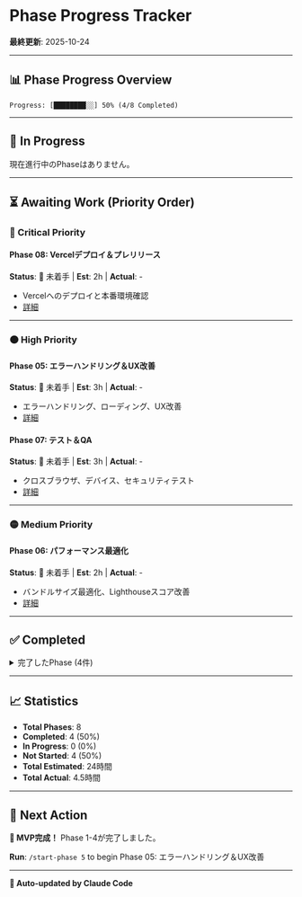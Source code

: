 # Phase Progress Tracker

**最終更新**: 2025-10-24

---

## 📊 Phase Progress Overview

```
Progress: [████████░░] 50% (4/8 Completed)
```

---

## 🔄 In Progress

現在進行中のPhaseはありません。

---

## ⏳ Awaiting Work (Priority Order)

### 🔴 Critical Priority




#### Phase 08: Vercelデプロイ＆プレリリース
**Status**: 🔴 未着手 | **Est**: 2h | **Actual**: -
- Vercelへのデプロイと本番環境確認
- [詳細](./phase-08-deployment.md)

---

### 🟠 High Priority


#### Phase 05: エラーハンドリング＆UX改善
**Status**: 🔴 未着手 | **Est**: 3h | **Actual**: -
- エラーハンドリング、ローディング、UX改善
- [詳細](./phase-05-error-handling-ux.md)

#### Phase 07: テスト＆QA
**Status**: 🔴 未着手 | **Est**: 3h | **Actual**: -
- クロスブラウザ、デバイス、セキュリティテスト
- [詳細](./phase-07-testing-qa.md)

---

### 🟡 Medium Priority

#### Phase 06: パフォーマンス最適化
**Status**: 🔴 未着手 | **Est**: 2h | **Actual**: -
- バンドルサイズ最適化、Lighthouseスコア改善
- [詳細](./phase-06-performance-optimization.md)

---

## ✅ Completed

<details>
<summary>完了したPhase (4件)</summary>

### Phase 04: データベース統合
**Status**: 🟢 完了 | **Est**: 3h | **Actual**: 1.0h | **Completed**: 2025-10-24
- ✅ Neon PostgreSQL統合、履歴保存・取得機能、統計情報収集完成
- **Commit**: f849786
- [詳細](./phase-04-database-integration.md)

### Phase 03: AI統合
**Status**: 🟢 完了 | **Est**: 5h | **Actual**: 1.5h | **Completed**: 2025-10-24
- ✅ OpenAI API統合、要約・感想生成、記事スクレイピング完成
- **Commit**: a38ec45
- [詳細](./phase-03-ai-integration.md)

### Phase 02: UI実装
**Status**: 🟢 完了 | **Est**: 4h | **Actual**: 1.5h | **Completed**: 2025-10-23
- ✅ UI コンポーネント、フォーム、レスポンシブデザイン完成
- **Commit**: 1733a19
- [詳細](./phase-02-ui-implementation.md)

### Phase 01: プロジェクトセットアップ
**Status**: 🟢 完了 | **Est**: 2h | **Actual**: 0.5h | **Completed**: 2025-10-23
- ✅ 依存関係のインストールと動作確認
- **Commit**: 8b2597c
- [詳細](./phase-01-project-setup.md)

</details>

---

## 📈 Statistics

- **Total Phases**: 8
- **Completed**: 4 (50%)
- **In Progress**: 0 (0%)
- **Not Started**: 4 (50%)
- **Total Estimated**: 24時間
- **Total Actual**: 4.5時間

---

## 🎯 Next Action

**🎉 MVP完成！** Phase 1-4が完了しました。

**Run**: `/start-phase 5` to begin Phase 05: エラーハンドリング＆UX改善

---

**🤖 Auto-updated by Claude Code**
